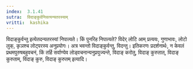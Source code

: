 ```yaml
---
index:  3.1.41
sutra:  विदाङ्कुर्वन्त्वित्यन्यतरस्याम्
vritti:  kashika 
---
```


विदाङ्कुर्वन्तु इत्येतदन्यतरस्यां निपात्यते। किं पुनरिह निपात्यते? विदेर् लोटि आम् प्रत्ययः, गुणाभावः, लोटो लुक्, कृञश्च लोट्परस्य अनुप्रयोगः। अत्र भवन्तो विदाङ्कुर्वन्तु, विदन्तु। इतिकरणः प्रदर्शनार्थः, न केवलं प्रथमपुरुषबहुवचनं, किं तर्हि सर्वाण्येव लोड्वचनान्यनुप्रयुज्यन्ते, विदाङ् करोतु, विदाङ् कुरुतात्, विदाङ् कुरुताम्, विदाङ् कुरु, विदाङ् कुरुतम् इत्यादि।

